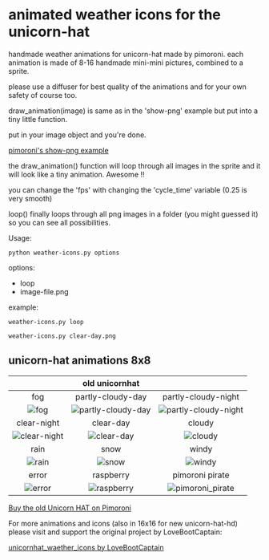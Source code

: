 # animated weather icons for the unicorn-hat
handmade weather animations for unicorn-hat made by pimoroni. each animation is made of 8-16 handmade mini-mini pictures, combined to a sprite.

please use a diffuser for best quality of the animations and for your own safety of course too. 

draw_animation(image) is same as in the 'show-png' example but put into a tiny little function.

put in your image object and you're done.

[pimoroni's show-png example](https://github.com/pimoroni/unicorn-hat-hd/blob/master/examples/show-png.py "pimoroni's show-png example")

the draw_animation() function will loop through all images in the sprite and it will look like a tiny animation. Awesome !!

you can change the 'fps' with changing the 'cycle_time' variable (0.25 is very smooth)

loop() finally loops through all png images in a folder (you might guessed it) so you can see all possibilities.

Usage:

```python weather-icons.py options```
    
options:
- loop
- image-file.png

example:

```weather-icons.py loop```

```weather-icons.py clear-day.png```


## unicorn-hat animations 8x8

|                                | old unicornhat                             |                                                |
|:------------------------------:|:------------------------------------------:|:----------------------------------------------:|
| fog                            | partly-cloudy-day                          | partly-cloudy-night                            |
| ![fog][fog-sd]                 | ![partly-cloudy-day][partly-cloudy-day-sd] | ![partly-cloudy-night][partly-cloudy-night-sd] |
| clear-night                    | clear-day                                  | cloudy                                         |
| ![clear-night][clear-night-sd] | ![clear-day][clear-day-sd]                 | ![cloudy][cloudy-sd]                           |
| rain                           | snow                                       | windy                                          |
| ![rain][rain-sd]               | ![snow][snow-sd]                           | ![windy][windy-sd]                             |
| error                          | raspberry                                  | pimoroni pirate                                |
| ![error][error-sd]             | ![raspberry][raspberry-sd]                 | ![pimoroni_pirate][pimoroni_pirate-sd]         |


[clear-day-sd]: https://github.com/LoveBootCaptain/unicornhat_weather_icons/blob/master/animation/SD/clear-day.gif "clear-day"
[clear-night-sd]: https://github.com/LoveBootCaptain/unicornhat_weather_icons/blob/master/animation/SD/clear-night.gif "clear-night"
[cloudy-sd]: https://github.com/LoveBootCaptain/unicornhat_weather_icons/blob/master/animation/SD/cloudy.gif "cloudy"

[fog-sd]: https://github.com/LoveBootCaptain/unicornhat_weather_icons/blob/master/animation/SD/fog.gif "cloudy"
[partly-cloudy-day-sd]: https://github.com/LoveBootCaptain/unicornhat_weather_icons/blob/master/animation/SD/partly-cloudy-day.gif "partly-cloudy-day"
[partly-cloudy-night-sd]: https://github.com/LoveBootCaptain/unicornhat_weather_icons/blob/master/animation/SD/partly-cloudy-night.gif "partly-cloudy-night"

[rain-sd]: https://github.com/LoveBootCaptain/unicornhat_weather_icons/blob/master/animation/SD/rain.gif "rain"
[snow-sd]: https://github.com/LoveBootCaptain/unicornhat_weather_icons/blob/master/animation/SD/snow.gif "snow"
[windy-sd]: https://github.com/LoveBootCaptain/unicornhat_weather_icons/blob/master/animation/SD/windy.gif "windy"

[error-sd]: https://github.com/LoveBootCaptain/unicornhat_weather_icons/blob/master/animation/SD/error.gif "error"
[raspberry-sd]: https://github.com/LoveBootCaptain/unicornhat_weather_icons/blob/master/animation/SD/raspberry.gif "raspberry"
[pimoroni_pirate-sd]: https://github.com/LoveBootCaptain/unicornhat_weather_icons/blob/master/animation/SD/pimoroni.gif "pimoroni pirate"

[Buy the old Unicorn HAT on Pimoroni](https://shop.pimoroni.com/products/unicorn-hat "Buy the old Unicorn HAT on Pimoroni")

For more animations and icons (also in 16x16 for new unicorn-hat-hd) please visit and support the original project by LoveBootCaptain:

[unicornhat_waether_icons by LoveBootCaptain](https://github.com/LoveBootCaptain/unicornhat_weather_icons "Contribute") 





